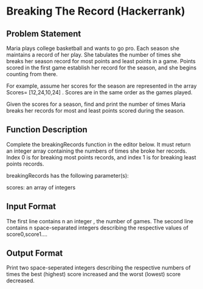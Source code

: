 
# Breaking The Record (Hackerrank)

## Problem Statement
Maria plays college basketball and wants to go pro. Each season she maintains a record of her play. She tabulates the number of times she breaks her season record for most points and least points in a game. Points scored in the first game establish her record for the season, and she begins counting from there.

For example, assume her scores for the season are represented in the array Scores= [12,24,10,24] . Scores are in the same order as the games played.



Given the scores for a season, find and print the number of times Maria breaks her records for most and least points scored during the season.

## Function Description
Complete the breakingRecords function in the editor below. It must return an integer array containing the numbers of times she broke her records. Index 0 is for breaking most points records, and index 1 is for breaking least points records.

breakingRecords has the following parameter(s):

scores: an array of integers

## Input Format
The first line contains n an integer , the number of games.
The second line contains n space-separated integers describing the respective values of score0,score1....

## Output Format
Print two space-seperated integers describing the respective numbers of times the best (highest) score increased and the worst (lowest) score decreased.
